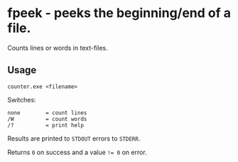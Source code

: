 # fpeek - peeks the beginning/end of a file.
Counts lines or words in text-files.

## Usage
`counter.exe <filename>`

Switches:

    none        = count lines
    /W          = count words
    /?          = print help

Results are printed to `STDOUT` errors to `STDERR`.

Returns `0` on success and a value `!= 0` on error.